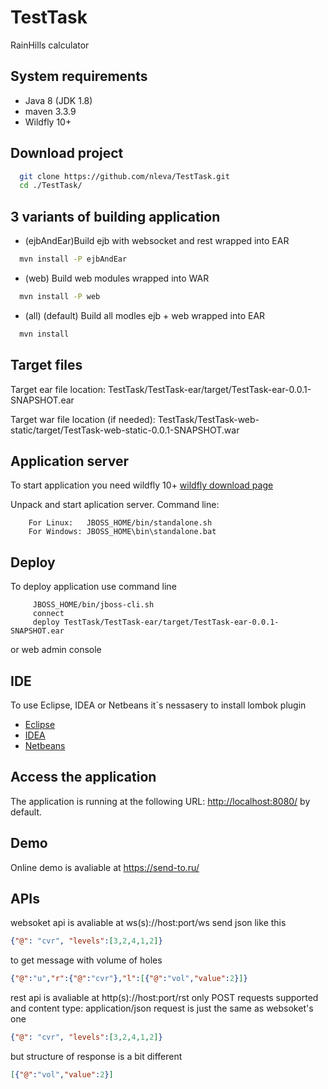 # TestTask
RainHills calculator

System requirements
-------------------

* Java 8 (JDK 1.8) 
* maven 3.3.9
* Wildfly 10+

Download project
----------------

``` bash
  git clone https://github.com/nleva/TestTask.git
  cd ./TestTask/
```
3 variants of building application
----------------------------------

* (ejbAndEar)Build ejb with websocket and rest wrapped into EAR
``` bash
  mvn install -P ejbAndEar
```
* (web) Build web modules wrapped into WAR
``` bash
  mvn install -P web 
```
* (all) (default) Build all modles ejb + web wrapped into EAR
``` bash
  mvn install
```

Target files
------------

Target ear file location: TestTask/TestTask-ear/target/TestTask-ear-0.0.1-SNAPSHOT.ear

Target war file location (if needed): TestTask/TestTask-web-static/target/TestTask-web-static-0.0.1-SNAPSHOT.war

Application server
------------------

To start application you need wildfly 10+ 
[wildfly download page](http://wildfly.org/downloads/)

Unpack and start aplication server. Command line:

        For Linux:   JBOSS_HOME/bin/standalone.sh
        For Windows: JBOSS_HOME\bin\standalone.bat
Deploy
------
To deploy application use command line 

         JBOSS_HOME/bin/jboss-cli.sh
         connect
         deploy TestTask/TestTask-ear/target/TestTask-ear-0.0.1-SNAPSHOT.ear
         
or web admin console

IDE
---
To use Eclipse, IDEA or Netbeans it`s nessasery to install lombok plugin
* [Eclipse](https://projectlombok.org/setup/eclipse)
* [IDEA](https://projectlombok.org/setup/intellij)
* [Netbeans](https://projectlombok.org/setup/netbeans)

Access the application 
----------------------

The application is running at the following URL: <http://localhost:8080/> by default.

Demo
----

Online demo is avaliable at https://send-to.ru/

APIs
---

websoket api is avaliable at ws(s)://host:port/ws
send json like this
``` json
{"@": "cvr", "levels":[3,2,4,1,2]}
```
to get message with volume of holes
``` json
{"@":"u","r":{"@":"cvr"},"l":[{"@":"vol","value":2}]}
```

rest api is avaliable at http(s)://host:port/rst
only POST requests supported and content type: application/json
request is just the same as websoket's one
``` json
{"@": "cvr", "levels":[3,2,4,1,2]}
```
but structure of response is a bit different 
``` json
[{"@":"vol","value":2}]
```
